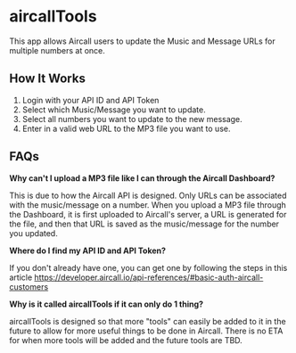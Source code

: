 # aircallTools
This app allows Aircall users to update the Music and Message URLs for multiple numbers at once.

## How It Works
1. Login with your API ID and API Token 
2. Select which Music/Message you want to update.
3. Select all numbers you want to update to the new message.
4. Enter in a valid web URL to the MP3 file you want to use.

## FAQs
**Why can't I upload a MP3 file like I can through the Aircall Dashboard?**

This is due to how the Aircall API is designed. Only URLs can be associated with the music/message on a number. When you upload a MP3 file through the Dashboard, it is first uploaded to Aircall's server, a URL is generated for the file,
and then that URL is saved as the music/message for the number you updated.

**Where do I find my API ID and API Token?**

If you don't already have one, you can get one by following the steps in this article
https://developer.aircall.io/api-references/#basic-auth-aircall-customers

**Why is it called aircallTools if it can only do 1 thing?**

aircallTools is designed so that more "tools" can easily be added to it in the future to allow for more useful things to be done in Aircall. There is no ETA for when more tools will be added and the future tools are TBD.
